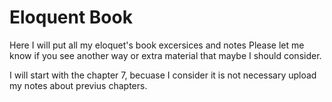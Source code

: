 # Eloquent Book
Here I will put all my eloquet's book excersices and notes
Please let me know if you see another way or extra material that maybe I should consider.

I will start with the chapter 7, becuase I consider it is not necessary upload my notes about previus chapters.

